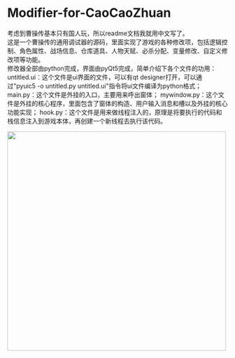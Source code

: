 # Modifier-for-CaoCaoZhuan

考虑到曹操传基本只有国人玩，所以readme文档我就用中文写了。<br>
这是一个曹操传的通用调试器的源码，里面实现了游戏的各种修改项，包括逻辑控制、角色属性、战场信息、仓库道具、人物天赋、必杀分配、变量修改、自定义修改项等功能。<br>
修改器全部由python完成，界面由pyQt5完成，简单介绍下各个文件的功用：<br>
untitled.ui：这个文件是ui界面的文件，可以有qt designer打开，可以通过"pyuic5 -o untitled.py untitled.ui"指令将ui文件编译为python格式；
main.py：这个文件是外挂的入口，主要用来呼出窗体；
mywindow.py：这个文件是外挂的核心程序，里面包含了窗体的构造、用户输入消息和槽以及外挂的核心功能实现；
hook.py：这个文件是用来做线程注入的，原理是将要执行的代码和栈信息注入到游戏本体，再创建一个新线程去执行该代码。

<img src="http://www.xycq.online/forum/attachments/forumid_76/20220701_71318ea037f7b5979ac3k3UykS7X0hpa.png" width = "500">
